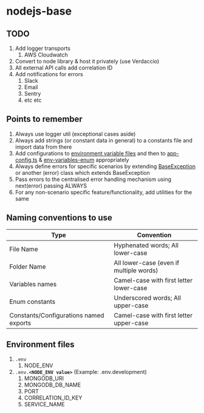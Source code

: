 # nodejs-base

## TODO

1. Add logger transports
   1. AWS Cloudwatch
2. Convert to node library & host it privately (use Verdaccio)
3. All external API calls add correlation ID
4. Add notifications for errors
   1. Slack
   2. Email
   3. Sentry
   4. etc etc

## Points to remember

1. Always use logger util (exceptional cases aside)
2. Always add strings (or constant data in general) to a constants file and import data from there
3. Add configurations to [environment variable files](#environment-files) and then to [app-config.ts](src/configs/app-config.ts) & [env-variables-enum](src/enums/env-variables-enum.ts) appropriately
4. Always define errors for specific scenarios by extending [BaseException](src/errors/base-error.ts) or another (error) class which extends BaseException
5. Pass errors to the centralised error handling mechanism using next(error) passing ALWAYS
6. For any non-scenario specific feature/functionality, add utilities for the same

## Naming conventions to use

| Type                                   | Convention                              |
| -------------------------------------- | --------------------------------------- |
| File Name                              | Hyphenated words; All lower-case        |
| Folder Name                            | All lower-case (even if multiple words) |
| Variables names                        | Camel-case with first letter lower-case |
| Enum constants                         | Underscored words; All upper-case       |
| Constants/Configurations named exports | Camel-case with first letter upper-case |

## Environment files

1. `.env`
   1. NODE_ENV
2. `.env.`**`<NODE_ENV value>`** (Example: .env.development)
   1. MONGODB_URI
   2. MONGODB_DB_NAME
   3. PORT
   4. CORRELATION_ID_KEY
   5. SERVICE_NAME
